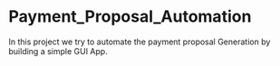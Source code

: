 # Payment_Proposal_Automation
In this project we try to automate the payment proposal Generation by building a simple GUI App.
